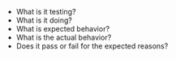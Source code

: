 - What is it testing?
- What is it doing?
- What is expected behavior?
- What is the actual behavior?
- Does it pass or fail for the expected reasons?
